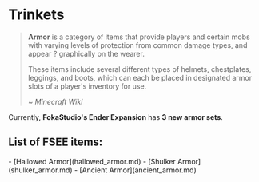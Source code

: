 # Trinkets
> **Armor** is a category of items that provide players and certain mobs with varying levels of protection from common damage types, and appear ? graphically on the wearer. 
> 
> These items include several different types of helmets, chestplates, leggings, and boots, which can each be placed in designated armor slots of a player's inventory for use.
>
> ~ *Minecraft Wiki*

Currently, **FokaStudio's Ender Expansion** has **3 new armor sets**.

## List of FSEE items:
<div markdown class="foka-list">
- <i class="icon-fsee icon-fsee-hallowed-armor"></i>[Hallowed Armor](hallowed_armor.md)
- <i class="icon-fsee icon-fsee-shulker-armor"></i>[Shulker Armor](shulker_armor.md)
- <i class="icon-fsee icon-fsee-ancient-armor"></i>[Ancient Armor](ancient_armor.md)
</div>
